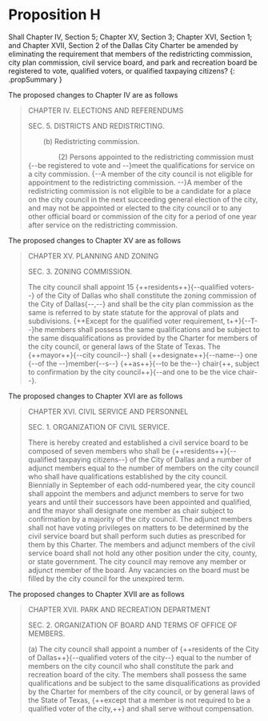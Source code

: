 # Proposition H

Shall Chapter IV, Section 5; Chapter XV, Section 3; Chapter XVI, Section 1; and Chapter XVII, Section 2 of the Dallas City Charter be amended by eliminating the requirement that members of the redistricting commission, city plan commission, civil service board, and park and recreation board be registered to vote, qualified voters, or qualified taxpaying citizens?
{: .propSummary }

The proposed changes to Chapter IV are as follows

> CHAPTER IV. ELECTIONS AND REFERENDUMS
>
> SEC. 5. DISTRICTS AND REDISTRICTING.
>
> <span style="display:inline-block; width: 30px;"></span>(b) Redistricting commission.
>
> <span style="display:inline-block; width: 60px;"></span>(2) Persons appointed to the redistricting commission must {--be registered to vote and --}meet the qualifications for service on a city commission. {--A member of the city council is not eligible for appointment to the redistricting commission. --}A member of the redistricting commission is not eligible to be a candidate for a place on the city council in the next succeeding general election of the city, and may not be appointed or elected to the city council or to any other official board or commission of the city for a period of one year after service on the redistricting commission.

The proposed changes to Chapter XV are as follows

> CHAPTER XV. PLANNING AND ZONING
>
> SEC. 3. ZONING COMMISSION.
>
> The city council shall appoint 15 {++residents++}{--qualified voters--} of the City of Dallas who shall constitute the zoning commission of the City of Dallas{--,--} and shall be the city plan commission as the same is referred to by state statute for the approval of plats and subdivisions. {++Except for the qualified voter requirement, t++}{--T--}he members shall possess the same qualifications and be subject to the same disqualifications as provided by the Charter for members of the city council, or general laws of the State of Texas. The {++mayor++}{--city council--} shall {++designate++}{--name--} one {--of the --}member{--s--} {++as++}{--to be the--} chair{++, subject to confirmation by the city council++}{--and one to be the vice chair--}. 

The proposed changes to Chapter XVI are as follows

> CHAPTER XVI. CIVIL SERVICE AND PERSONNEL
>
> SEC. 1. ORGANIZATION OF CIVIL SERVICE.
> 
> There is hereby created and established a civil service board to be composed of seven members who shall be {++residents++}{--qualified taxpaying citizens--} of the City of Dallas and a number of adjunct members equal to the number of members on the city council who shall have qualifications established by the city council. Biennially in September of each odd-numbered year, the city council shall appoint the members and adjunct members to serve for two years and until their successors have been appointed and qualified, and the mayor shall designate one member as chair subject to confirmation by a majority of the city council. The adjunct members shall not have voting privileges on matters to be determined by the civil service board but shall perform such duties as prescribed for them by this Charter. The members and adjunct members of the civil service board shall not hold any other position under the city, county, or state government. The city council may remove any member or adjunct member of the board. Any vacancies on the board must be filled by the city council for the unexpired term.

The proposed changes to Chapter XVII are as follows

> CHAPTER XVII. PARK AND RECREATION DEPARTMENT
>
> SEC. 2. ORGANIZATION OF BOARD AND TERMS OF OFFICE OF MEMBERS.
>
> (a) The city council shall appoint a number of {++residents of the City of Dallas++}{--qualified voters of the city--} equal to the number of members on the city council who shall constitute the park and recreation board of the city. The members shall possess the same qualifications and be subject to the same disqualifications as provided by the Charter for members of the city council, or by general laws of the State of Texas, {++except that a member is not required to be a qualified voter of the city,++} and shall serve without compensation. 
